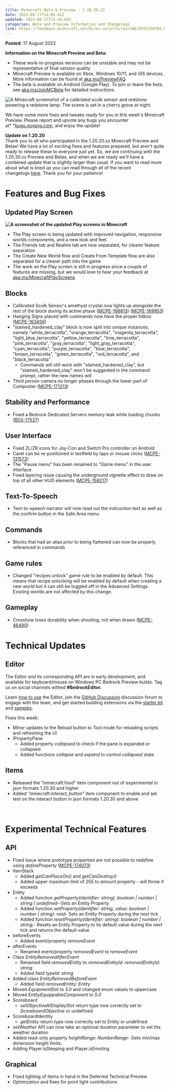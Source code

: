 ```yaml
---
title: Minecraft Beta & Preview - 1.20.30.22
date: 2023-08-17T14:05:41Z
updated: 2023-08-17T14:18:03Z
categories: Beta and Preview Information and Changelogs
link: https://feedback.minecraft.net/hc/en-us/articles/18619357250701-Minecraft-Beta-Preview-1-20-30-22
---
```


**Posted:** 17 August 2023

**Information on the Minecraft Preview and Beta:**

-   These work-in-progress versions can be unstable and may not be representative of final version quality
-   Minecraft Preview is available on Xbox, Windows 10/11, and iOS devices. More information can be found at [aka.ms/PreviewFAQ](https://aka.ms/PreviewFAQ)
-   The beta is available on Android (Google Play). To join or leave the beta, see [aka.ms/JoinMCBeta](https://aka.ms/JoinMCBeta) for detailed instructions.

![A Minecraft screenshot of a calibrated sculk sensor and redstone powering a redstone lamp. The scene is set in a cherry grove at night.](https://feedback.minecraft.net/hc/article_attachments/18619365356813)

We have some more fixes and tweaks ready for you in this week's Minecraft Preview. Please report and upvote any bugs you encounter at* *[bugs.mojang.com](http://bugs.mojang.com/), and enjoy the update!

**Update on 1.20.20**\
Thank you to all who participated in the 1.20.20.xx Minecraft Preview and Betas! We have a lot of exciting fixes and features prepared, but aren\'t quite ready to release these to everyone just yet. So, we are continuing with the 1.20.30.xx Preview and Betas, and when we are ready we\'ll have a combined update that is slightly larger than usual. If you want to read more about what is lined up you can read through all of the recent changelogs [here](https://feedback.minecraft.net/hc/en-us/sections/360001185332). Thank you for your patience!

# **Features and Bug Fixes**

## **Updated Play Screen**

**![A screenshot of the updated Play screens in Minecraft](https://feedback.minecraft.net/hc/article_attachments/18619725686029)**

-   The Play screen is being updated with improved navigation, responsive worlds components, and a new look and feel.
-   The Friends tab and Realms tab are now separated, for clearer feature separation
-   The Create New World flow and Create From Template flow are also separated for a clearer path into the game
-   The work on the Play screen is still in progress since a couple of features are missing, but we would love to hear your feedback at [aka.ms/MinecraftPlayScreens](https://aka.ms/MinecraftPlayScreens)

## **Blocks**

-   Calibrated Sculk Sensor\'s amethyst crystal now lights up alongside the rest of the block during its active phase ([MCPE-168813](https://bugs.mojang.com/browse/MCPE-168813)) ([MCPE-169953](https://bugs.mojang.com/browse/MCPE-169953))
-   Hanging Signs placed with commands now have the proper hitbox ([MCPE-163456](https://bugs.mojang.com/browse/MCPE-163456))
-   \"stained_hardened_clay\" block is now split into unique instances, namely \"white_terracotta\", \"orange_terracotta\", \"magenta_terracotta\", \"light_blue_terracotta\", \"yellow_terracotta\", \"lime_terracotta\", \"pink_terracotta\", \"gray_terracotta\", \"light_gray_terracotta\", \"cyan_terracotta\", \"purple_terracotta\", \"blue_terracotta\", \"brown_terracotta\", \"green_terracotta\", \"red_terracotta\", and \"black_terracotta\"
    -   Commands will still work with \"stained_hardened_clay\", but \"stained_hardened_clay\" won\'t be suggested in the command prompt, rather the new names will
-   Third person camera no longer phases through the lower part of Composter ([MCPE-171213](https://bugs.mojang.com/browse/MCPE-171213)) 

## **Stability and Performance**

-   Fixed a Bedrock Dedicated Servers memory leak while loading chunks ([BDS-17527](https://bugs.mojang.com/browse/BDS-17527)) 

## **User Interface**

-   Fixed ZL/ZR icons for Joy-Con and Switch Pro controller on Android
-   Caret can be re-positioned in textfield by taps or mouse clicks ([MCPE-131572](https://bugs.mojang.com/browse/MCPE-131572))
-   The "Pause menu" has been renamed to "Game menu" in the user interface
-   Fixed layering issue causing the underground vignette effect to draw on top of all other HUD elements ([MCPE-159217](https://bugs.mojang.com/browse/MCPE-159217))

## **Text-To-Speech**

-   Text-to-speech narrator will now read out the instruction text as well as the confirm button in the Safe Area menu 

## **Commands**

-   Blocks that had an alias prior to being flattened can now be properly referenced in commands 

## **Game rules**

-   Changed \"recipes unlock\" game rule to be enabled by default. This means that recipe unlocking will be enabled by default when creating a new world but it can still be toggled off in the Advanced Settings. Existing worlds are not affected by this change. 

## **Gameplay**

-   Crossbow loses durability when shooting, not when drawn ([MCPE-46490](https://bugs.mojang.com/browse/MCPE-46490)) 

# **Technical Updates**

## **Editor**

The Editor and its corresponding API are in early development, and available for keyboard/mouse on Windows PC Bedrock Preview builds. Tag us on social channels withed **#BedrockEditor.**

Learn [how to use](https://aka.ms/LearnEditor) the Editor, join the [GitHub Discussion](https://github.com/Mojang/minecraft-editor/discussions) discussion forum to engage with the team, and get started building extensions via the [starter kit](https://github.com/Mojang/minecraft-editor-extension-starter-kit) and [samples](https://github.com/Mojang/minecraft-editor-extension-samples).

Fixes this week:

-   Minor updates to the Reload button to Tool mode for reloading scripts and refreshing the UI
-   IPropertyPane
    -   Added property *collapsed* to check if the pane is expanded or collapsed
    -   Added functions *collapse* and *expand* to control *collapsed* state

## **Items**

-   Released the \"minecraft:food\" item component out of experimental in json formats 1.20.30 and higher 
-   Added \"minecraft:interact_button\" item component to enable and set text on the interact button in json formats 1.20.30 and above 

 

# **Experimental Technical Features**

## **API**

-   Fixed issue where prototype properties are not possible to redefine using *defineProperty* ([MCPE-174073](https://bugs.mojang.com/browse/MCPE-174073)) 
-   ItemStack
    -   Added *getCanPlaceOn()* and *getCanDestroy()*
    -   Added upper maximum limit of 255 to *amount* property - will throw if exceeds
-   Entity
    -   Added function *getProperty(identifier: string): boolean \| number \| string \| undefined*- Gets an Entity Property
    -   Added function *setProperty(identifier: string, value: boolean \| number \| string): void*- Sets an Entity Property during the next tick
    -   Added function *resetProperty(identifier: string): boolean \| number \| string;*- Resets an Entity Property to its default value during the next tick and returns the default value
-   beforeEvents
    -   Added event/property *removeEvent*
-   afterEvents
    -   Renamed event/property *removedEvent* to *removeEvent*
-   Class *EntityRemovedAfterEvent*
    -   Renamed field *removedEntity* to *removedEntityId*: *removedEntityId: string*
    -   Added field *typeId: string*
-   Added class *EntityRemovedBeforeEvent*
    -   Added field *removedEntity: Entity*
-   Moved *EquipmentSlot* to *5.0* and changed enum values to uppercase
-   Moved *EntityEquippableComponent* to *5.0*
-   Scoreboard
    -   *setObjectiveAtDisplaySlot* return type now correctly set to *ScoreboardObjective* or undefined
-   ScoreboardIdentity
    -   *getEntity* return type now correctly set to Entity or undefined
-   *setWeather* API can now take an optional duration parameter to set the weather duration
-   Added read-only property *heightRange: NumberRange*- Gets min/max dimension height limits.
-   Adding Player.isSleeping and Player.isEmoting 

## **Graphical**

-   Fixed lighting of items in hand in the Deferred Technical Preview 
-   Optimization and fixes for point light contributions
